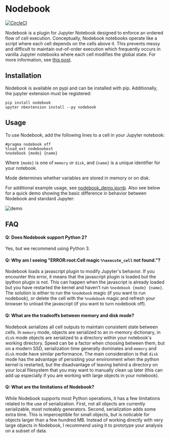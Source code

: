 # Nodebook

[![CircleCI](https://circleci.com/gh/stitchfix/nodebook.svg?style=shield)](https://circleci.com/gh/stitchfix/nodebook)

Nodebook is a plugin for Jupyter Notebook designed to enforce an ordered flow of cell execution. Conceptually, Nodebook notebooks operate like a script where each cell depends on the cells above it. This prevents messy and difficult to maintain out-of-order execution which frequently occurs in vanilla Jupyter notebooks where each cell modifies the global state. For more information, see [this post](http://multithreaded.stitchfix.com/blog/2017/07/26/nodebook/).


## Installation

Nodebook is available on pypi and can be installed with pip. Additionally, the jupyter extension must be registered:
```
pip install nodebook
upyter nbextension install --py nodebook
```

## Usage

To use Nodebook, add the following lines to a cell in your Jupyter notebook:
```
#pragma nodebook off
%load_ext nodebookext
%nodebook {mode} {name}
```
Where `{mode}` is one of `memory` or `disk`, and `{name}` is a unique identifier for your notebook.

Mode determines whether variables are stored in memory or on disk.

For additional example usage, see [nodebook_demo.ipynb](./nodebook_demo.ipynb). Also see below for a quick demo showing the basic difference in behavior between Nodebook and standard Jupyter:

![demo](https://user-images.githubusercontent.com/6323667/28484590-0935af6a-6e28-11e7-8bfa-f1555001bac4.gif)

## FAQ

#### Q: Does Nodebook support Python 2?

Yes, but we recommend using Python 3.

#### Q: Why am I seeing "ERROR:root:Cell magic `%%execute_cell` not found."?

Nodebook loads a javascript plugin to modify Jupyter's behavior. If you encounter this error, it means that the javascript plugin is loaded but the ipython plugin is not. This can happen when the javascript is already loaded but you have restarted the kernel and haven't run `%nodebook {mode} {name}`. The solution is either to run the `%nodebook` magic (if you want to run nodebook), or delete the cell with the `%nodebook` magic and refresh your browser to unload the javascript (if you want to turn nodebook off).

#### Q: What are the tradeoffs between memory and disk mode?

Nodebook serializes all cell outputs to maintain consistent state between cells. In `memory` mode, objects are serialized to an in-memory dictionary, in `disk` mode objects are serialized to a directory within your notebook's working directory. Speed can be a factor when choosing between them, but on a modern SSD, serialization time generally dominates and `memory` and `disk` mode have similar performance. The main consideration is that `disk` mode has the advantage of persisting your environment when the python kernel is restarted, but the disadvantage of leaving behind a directory on your local filesystem that you may want to manually clean up later (this can add up especially if you are working with large objects in your notebook).

#### Q: What are the limitations of Nodebook?

While Nodebook supports most Python operations, it has a few limitations related to the use of serialization. First, not all objects are currently serializable, most noteably generators. Second, serialization adds some extra time. This is imperceptible for small objects, but is noticable for objects larger than a few hundred MB. Instead of working directly with very large objects in Nodebook, I recommend using it to prototype your analysis on a subset of data.
